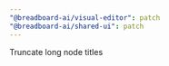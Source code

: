 ```yaml
---
"@breadboard-ai/visual-editor": patch
"@breadboard-ai/shared-ui": patch
---
```


Truncate long node titles
